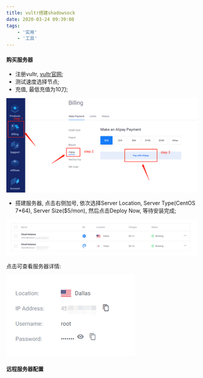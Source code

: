 ```yaml
---
title: vultr搭建shadowsock
date: 2020-03-24 09:39:08
tags:
    - '实用'
    - '工具'
---
```


#### 购买服务器

- 注册vultr, [vultr官网](https://www.vultr.com/);
- 测试速度选择节点;
- 充值, 最低充值为10刀;

![国内用户可以选择alipay](vultr-ss/vultr.png)

- 搭建服务器, 点击右侧加号, 依次选择Server Location, Server Type(CentOS 7*64), Server Size($5/mon), 然后点击Deploy Now, 等待安装完成;

![安装成功](vultr-ss/running.png)

点击可查看服务器详情:

![](vultr-ss/server-detail.png)

#### 远程服务器配置

